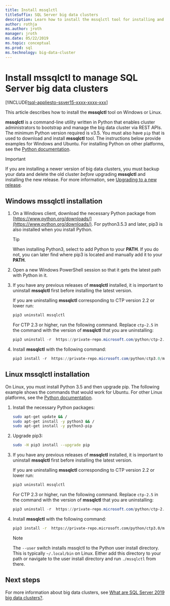 ```yaml
---
title: Install mssqlctl
titleSuffix: SQL Server big data clusters
description: Learn how to install the mssqlctl tool for installing and managing SQL Server 2019 big data clusters (preview).
author: rothja 
ms.author: jroth 
manager: jroth
ms.date: 05/22/2019
ms.topic: conceptual
ms.prod: sql
ms.technology: big-data-cluster
---
```


# Install mssqlctl to manage SQL Server big data clusters

[!INCLUDE[tsql-appliesto-ssver15-xxxx-xxxx-xxx](../includes/tsql-appliesto-ssver15-xxxx-xxxx-xxx.md)]

This article describes how to install the **mssqlctl** tool on Windows or Linux.

**mssqlctl** is a command-line utility written in Python that enables cluster administrators to bootstrap and manage the big data cluster via REST APIs. The minimum Python version required is v3.5. You must also have `pip` that is used to download and install **mssqlctl** tool. The instructions below provide examples for Windows and Ubuntu. For installing Python on other platforms, see the [Python documentation](https://wiki.python.org/moin/BeginnersGuide/Download).

> [!IMPORTANT]
> If you are installing a newer version of big data clusters, you must backup your data and delete the old cluster *before* upgrading **mssqlctl** and installing the new release. For more information, see [Upgrading to a new release](deployment-upgrade.md).

## <a id="windows"></a> Windows mssqlctl installation

1. On a Windows client, download the necessary Python package from [https://www.python.org/downloads/](https://www.python.org/downloads/). For python3.5.3 and later, pip3 is also installed when you install Python. 

   > [!TIP] 
   > When installing Python3, select to add Python to your **PATH**. If you do not, you can later find where pip3 is located and manually add it to your **PATH**.

1. Open a new Windows PowerShell session so that it gets the latest path with Python in it.

1. If you have any previous releases of **mssqlctl** installed, it is important to uninstall **mssqlctl** first before installing the latest version.

   If you are uninstalling **mssqlctl** corresponding to CTP version 2.2 or lower run:

   ```powershell
   pip3 uninstall mssqlctl
   ```

   For CTP 2.3 or higher, run the following command. Replace `ctp-2.5` in the command with the version of **mssqlctl** that you are uninstalling:

   ```powershell
   pip3 uninstall -r  https://private-repo.microsoft.com/python/ctp-2.5/mssqlctl/requirements.txt
   ```

1. Install **mssqlctl** with the following command:

   ```powershell
   pip3 install -r  https://private-repo.microsoft.com/python/ctp3.0/mssqlctl/requirements.txt
   ```

## <a id="linux"></a> Linux mssqlctl installation

On Linux, you must install Python 3.5 and then upgrade pip. The following example shows the commands that would work for Ubuntu. For other Linux platforms, see the [Python documentation](https://wiki.python.org/moin/BeginnersGuide/Download).

1. Install the necessary Python packages:

   ```bash
   sudo apt-get update && /
   sudo apt-get install -y python3 && /
   sudo apt-get install -y python3-pip
   ```

1. Upgrade pip3:

   ```bash
   sudo -H pip3 install --upgrade pip
   ```

1. If you have any previous releases of **mssqlctl** installed, it is important to uninstall **mssqlctl** first before installing the latest version.

   If you are uninstalling **mssqlctl** corresponding to CTP version 2.2 or lower run:

   ```powershell
   pip3 uninstall mssqlctl
   ```

   For CTP 2.3 or higher, run the following command. Replace `ctp-2.5` in the command with the version of **mssqlctl** that you are uninstalling:

   ```powershell
   pip3 uninstall -r  https://private-repo.microsoft.com/python/ctp-2.5/mssqlctl/requirements.txt
   ```

1. Install **mssqlctl** with the following command:

   ```bash
   pip3 install -r  https://private-repo.microsoft.com/python/ctp3.0/mssqlctl/requirements.txt --user
   ```

   > [!NOTE]
   > The `--user` switch installs mssqlctl to the Python user install directory. This is typically `~/.local/bin` on Linux. Either add this directory to your path or navigate to the user install directory and run `./mssqlctl` from there.

## Next steps

For more information about big data clusters, see [What are SQL Server 2019 big data clusters?](big-data-cluster-overview.md).
